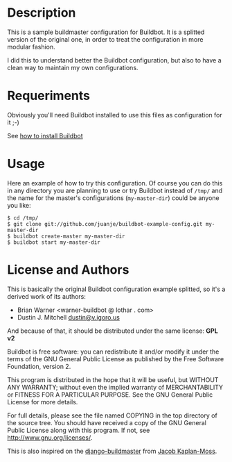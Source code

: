 Description
===========

This is a sample buildmaster configuration for Buildbot.
It is a splitted version of the original one, in order to treat the configuration in more modular fashion.

I did this to understand better the Buildbot configuration, but also to have a clean way to maintain my own configurations.

Requeriments
============

Obviously you'll need Buildbot installed to use this files as configuration for it ;-)

See [how to install Buildbot](http://buildbot.net/buildbot/docs/current/manual/installation.html)

Usage
=====

Here an example of how to try this configuration. Of course you can do this in any directory you are planning to use or try Buildbot instead of `/tmp/` and the name for the master's configurations (`my-master-dir`) could be anyone you like:

    $ cd /tmp/
    $ git clone git://github.com/juanje/buildbot-example-config.git my-master-dir
    $ buildbot create-master my-master-dir
    $ buildbot start my-master-dir


License and Authors
===================

This is basically the original Buildbot configuration example splitted, so it's a derived work of its authors:
* Brian Warner <warner-buildbot @ lothar . com>
* Dustin J. Mitchell <dustin@v.igoro.us>

And because of that, it should be distributed under the same license: **GPL v2**

Buildbot is free software: you can redistribute it and/or modify it under
the terms of the GNU General Public License as published by the Free
Software Foundation, version 2.

This program is distributed in the hope that it will be useful, but
WITHOUT ANY WARRANTY; without even the implied warranty of
MERCHANTABILITY or FITNESS FOR A PARTICULAR PURPOSE. See the GNU General
Public License for more details.

For full details, please see the file named COPYING in the top directory
of the source tree. You should have received a copy of the GNU General
Public License along with this program. If not, see
<http://www.gnu.org/licenses/>.


This is also inspired on the [django-buildmaster](https://github.com/jacobian/django-buildmaster) from [Jacob Kaplan-Moss](https://github.com/jacobian).
